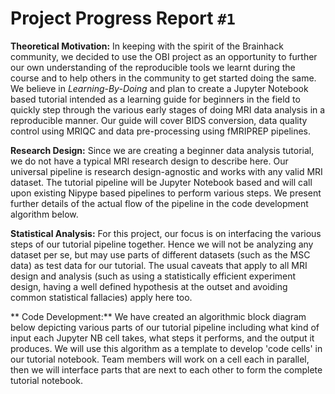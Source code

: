 
# Project Progress Report `#1`

**Theoretical Motivation:**
In keeping with the spirit of the Brainhack community, we decided to use the OBI project as an opportunity to further our own understanding of the reproducible tools we learnt during the course and to help others in the community to get started doing the same. We believe in *Learning-By-Doing* and plan to create a Jupyter Notebook based tutorial intended as a learning guide for beginners in the field to quickly step through the various early stages of doing MRI data analysis in a reproducible manner. Our guide will cover BIDS conversion, data quality control using MRIQC and data pre-processing using fMRIPREP pipelines.


**Research Design:** 
Since we are creating a beginner data analysis tutorial, we do not have a typical MRI research design to describe here. Our universal pipeline is research design-agnostic and works with any valid MRI dataset. The tutorial pipeline will be Jupyter Notebook based and will call upon existing Nipype based pipelines to perform various steps. We present further details of the actual flow of the pipeline in the code development algorithm below. 


**Statistical Analysis:** 
For this project, our focus is on interfacing the various steps of our tutorial pipeline together. Hence we will not be analyzing any dataset per se, but may use parts of different datasets (such as the MSC data) as test data for our tutorial. The usual caveats that apply to all MRI design and analysis (such as using a statistically efficient experiment design, having a well defined hypothesis at the outset and avoiding common statistical fallacies) apply here too. 


** Code Development:**
We have created an algorithmic block diagram below depicting various parts of our tutorial pipeline including what kind of input each Jupyter NB cell takes, what steps it performs, and the output it produces. We will use this algorithm as a template to develop 'code cells' in our tutorial notebook. Team members will work on a cell each in parallel, then we will interface parts that are next to each other to form the complete tutorial notebook.

